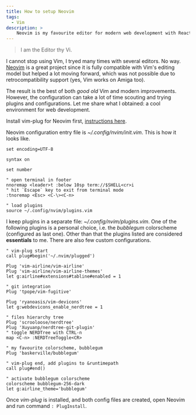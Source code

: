 ```yaml
---
title: How to setup Neovim
tags:
  - Vim
description: >
    Neovim is my favourite editor for modern web development with React, TypeScript, etc. Here it is my setup.
---
```


> I am the Editor thy Vi.

I cannot stop using Vim, I tryed many times with several editors. No way.
[Neovim](https://neovim.io/) is a great project since it is fully compatible with Vim's editing model but helped a lot moving forward, which was not possible due to retrocompatibility support (yes, Vim works on Amiga too).

The result is the best of both *good old* Vim and modern improvements. However, the configuration can take a lot of time scouting and trying plugins and configurations. Let me share what I obtained: a cool environment for web development.

Install vim-plug for Neovim first, [instructions here](https://github.com/junegunn/vim-plug#neovim).

Neovim configuration entry file is *~/.config/nvim/init.vim*. This is how it looks like.

```vim
set encoding=UTF-8

syntax on

set number

" open terminal in footer
nnoremap <leader>t :below 10sp term://$SHELL<cr>i
" hit `Escape` key to exit from terminal mode
:tnoremap <Esc> <C-\><C-n>

" load plugins
source ~/.config/nvim/plugins.vim
```

I keep plugins in a separate file: *~/.config/nvim/plugins.vim*.
One of the following plugins is a personal choice, i.e. the *bubblegum* colorscheme (configured as last one).
Other than that the plugins listed are considered **essentials** to me. There are also few custom configurations.

```vim
" vim-plug start
call plug#begin('~/.nvim/plugged')

Plug 'vim-airline/vim-airline'
Plug 'vim-airline/vim-airline-themes'
let g:airline#extensions#tabline#enabled = 1

" git integration
Plug 'tpope/vim-fugitive'

Plug 'ryanoasis/vim-devicons'
let g:webdevicons_enable_nerdtree = 1

" files hierarchy tree
Plug 'scrooloose/nerdtree'
Plug 'Xuyuanp/nerdtree-git-plugin'
" toggle NERDTree with CTRL-n
map <C-n> :NERDTreeToggle<CR>

" my favourite colorscheme, bubblegum
Plug 'baskerville/bubblegum'

" vim-plug end, add plugins to &runtimepath
call plug#end()

" activate bubblegum colorscheme
colorscheme bubblegum-256-dark
let g:airline_theme='bubblegum'
```

Once *vim-plug* is installed, and both config files are created, open Neovim and run command `: PlugInstall`.
